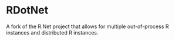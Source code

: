 RDotNet
=====

A fork of the R.Net project that allows for multiple out-of-process R instances and distributed R instances.
